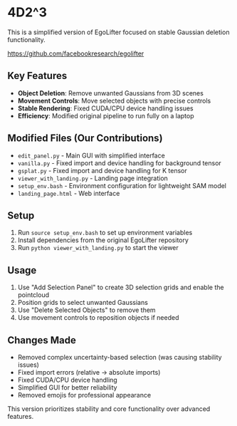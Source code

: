 # 4D2^3
This is a simplified version of EgoLifter focused on stable Gaussian deletion functionality.

https://github.com/facebookresearch/egolifter

## Key Features

- **Object Deletion**: Remove unwanted Gaussians from 3D scenes
- **Movement Controls**: Move selected objects with precise controls
- **Stable Rendering**: Fixed CUDA/CPU device handling issues
- **Efficiency**: Modified original pipeline to run fully on a laptop

## Modified Files (Our Contributions)

- `edit_panel.py` - Main GUI with simplified interface
- `vanilla.py` - Fixed import and device handling for background tensor
- `gsplat.py` - Fixed import and device handling for K tensor
- `viewer_with_landing.py` - Landing page integration
- `setup_env.bash` - Environment configuration for lightweight SAM model
- `landing_page.html` - Web interface

## Setup

1. Run `source setup_env.bash` to set up environment variables
2. Install dependencies from the original EgoLifter repository
3. Run `python viewer_with_landing.py` to start the viewer

## Usage

1. Use "Add Selection Panel" to create 3D selection grids and enable the pointcloud
2. Position grids to select unwanted Gaussians
3. Use "Delete Selected Objects" to remove them
4. Use movement controls to reposition objects if needed

## Changes Made

- Removed complex uncertainty-based selection (was causing stability issues)
- Fixed import errors (relative → absolute imports)
- Fixed CUDA/CPU device handling
- Simplified GUI for better reliability
- Removed emojis for professional appearance

This version prioritizes stability and core functionality over advanced features.
